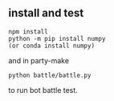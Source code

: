 ## install and test
```cd bot
npm install
python -m pip install numpy 
(or conda install numpy)
```

and in party-make
```
python battle/battle.py
```
to run bot battle test.
